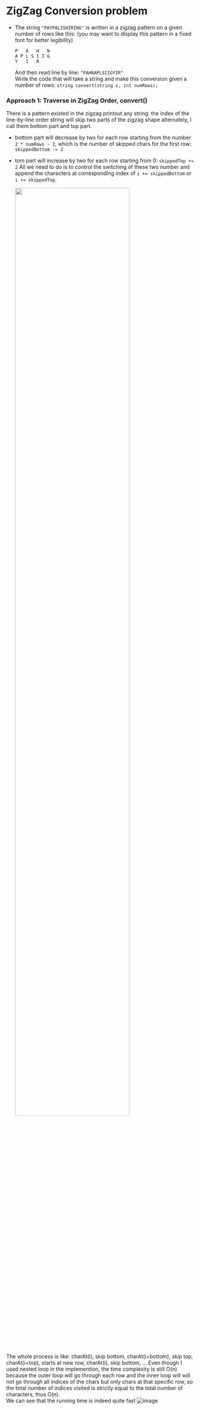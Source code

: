 # ZigZag Conversion problem
* The string `"PAYPALISHIRING"` is written in a zigzag pattern on a given number of rows like this: (you may want to display this pattern in a fixed font for better legibility)
  ```
  P   A   H   N
  A P L S I I G
  Y   I   R
  ```
  And then read line by line: `"PAHNAPLSIIGYIR"`\
  Write the code that will take a string and make this conversion given a number of rows:
  `string convert(string s, int numRows);`

### Approach 1: Traverse in ZigZag Order, convert()
There is a pattern existed in the zigzag printout any string: the index of the line-by-line order string will skip two parts of the zigzag shape alternately, I call them bottom part and top part.
* bottom part will decrease by two for each row starting from the number `2 * numRows - 2`, which is the number of skipped chars for the first row: `skippedBottom -= 2`
* tom part will increase by two for each row starting from 0: `skippedTop += 2`
All we need to do is to control the switching of these two number and append the characters at corresponding index of `i += skippedBottom` or `i += skippedTop`.

     <img src="https://user-images.githubusercontent.com/25105806/118089937-c1e18b80-b37d-11eb-804a-e22539362e41.png" width="80%" height="80%">
The whole process is like: charAt(i), skip bottom, charAt(i+bottom), skip top, charAt(i+top), starts at new row, charAt(i), skip bottom, ...
Even though I used nested loop in the implemention, the time complexity is still O(n) because the outer loop will go through each row and the inner loop will will not go through all indices of the chars but only chars at that specific row, so the total number of indices visited is strictly equal to the total number of characters, thus O(n).\
We can see that the running time is indeed quite fast
![image](https://user-images.githubusercontent.com/25105806/118090743-c490b080-b37e-11eb-9d1a-9ad69a8cb5ea.png)
